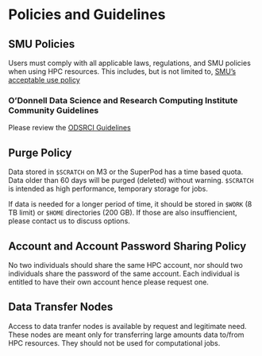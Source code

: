 # Policies and Guidelines

## SMU Policies

Users must comply with all applicable laws, regulations, and SMU policies
when using HPC resources. This includes, but is not limited to, 
[SMU’s acceptable use policy](https://www.smu.edu/policy/8-information-technology/8-1-acceptable-use)

### O’Donnell Data Science and Research Computing Institute Community Guidelines

Please review the
[ODSRCI Guidelines](https://www.smu.edu/provost/odonnell-institute/hpc/guidelines)

## Purge Policy

Data stored in `$SCRATCH` on M3 or the SuperPod has a time based quota.
Data older than 60 days will be purged (deleted) without warning.
`$SCRATCH` is intended as high performance, temporary storage for jobs.

If data is needed for a longer period of time, it should be stored in
`$WORK` (8 TB limit) or `$HOME` directories (200 GB). If those are also
insuffiencient, please contact us to discuss options.

## Account and Account Password Sharing Policy

No two individuals should share the same HPC account, nor
should two individuals share the password of the same account. Each
individual is entitled to have their own account hence please request
one.

## Data Transfer Nodes

Access to data tranfer nodes is available by request and legitimate need. 
These nodes are meant only for transferring large amounts data to/from HPC resources. 
They should not be used for computational jobs.
